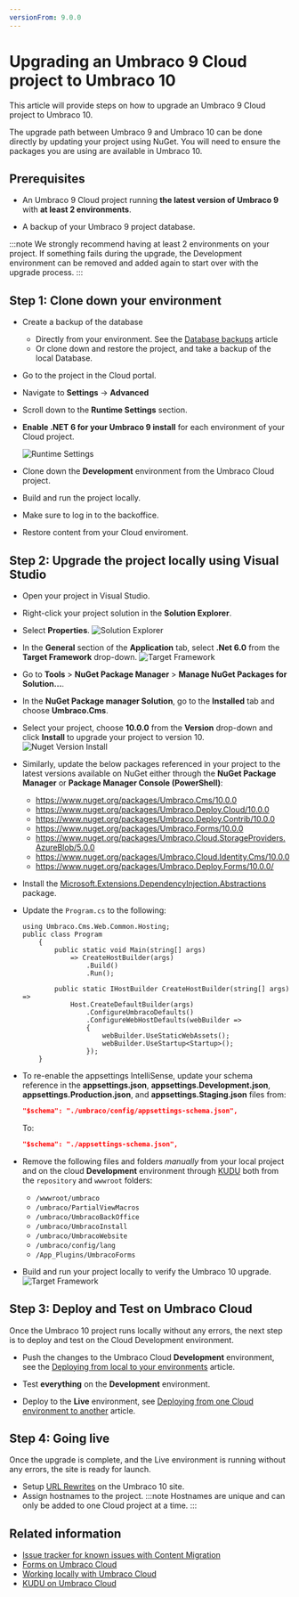 ```yaml
---
versionFrom: 9.0.0
---
```


# Upgrading an Umbraco 9 Cloud project to Umbraco 10

This article will provide steps on how to upgrade an Umbraco 9 Cloud project to Umbraco 10.

The upgrade path between Umbraco 9 and Umbraco 10 can be done directly by updating your project using NuGet. You will need to ensure the packages you are using are available in Umbraco 10.

## Prerequisites

* An Umbraco 9 Cloud project running **the latest version of Umbraco 9** with **at least 2 environments**.

* A backup of your Umbraco 9 project database.

:::note
We strongly recommend having at least 2 environments on your project. If something fails during the upgrade, the Development environment can be removed and added again to start over with the upgrade process.
:::

## Step 1: Clone down your environment

* Create a backup of the database
  * Directly from your environment. See the [Database backups](https://our.umbraco.com/documentation/umbraco-cloud/Databases/Backups/) article 
  * Or clone down and restore the project, and take a backup of the local Database.

* Go to the project in the Cloud portal.
* Navigate to **Settings** -> **Advanced**
* Scroll down to the **Runtime Settings** section.
* **Enable .NET 6 for your Umbraco 9 install** for each environment of your Cloud project.

    ![Runtime Settings](images/Runtime-Settings.png)

* Clone down the **Development** environment from the Umbraco Cloud project.
* Build and run the project locally.
* Make sure to log in to the backoffice.
* Restore content from your Cloud enviroment.

## Step 2: Upgrade the project locally using Visual Studio

* Open your project in Visual Studio.

* Right-click your project solution in the **Solution Explorer**.
* Select **Properties**.
    ![Solution Explorer](images/Solution-Explorer.png)

* In the **General** section of the **Application** tab, select **.Net 6.0** from the **Target Framework** drop-down.
    ![Target Framework](images/Target-Framework.png)

* Go to **Tools** > **NuGet Package Manager** > **Manage NuGet Packages for Solution...**.

* In the **NuGet Package manager Solution**, go to the **Installed** tab and choose **Umbraco.Cms**.

* Select your project, choose **10.0.0** from the **Version** drop-down and click **Install** to upgrade your project to version 10.
    ![Nuget Version Install](images/Nuget-Version-Install.png)

* Similarly, update the below packages referenced in your project to the latest versions available on NuGet either through the **NuGet Package Manager** or **Package Manager Console (PowerShell)**:
  * <https://www.nuget.org/packages/Umbraco.Cms/10.0.0>
  * <https://www.nuget.org/packages/Umbraco.Deploy.Cloud/10.0.0>
  * <https://www.nuget.org/packages/Umbraco.Deploy.Contrib/10.0.0>
  * <https://www.nuget.org/packages/Umbraco.Forms/10.0.0>
  * <https://www.nuget.org/packages/Umbraco.Cloud.StorageProviders.AzureBlob/5.0.0>
  * <https://www.nuget.org/packages/Umbraco.Cloud.Identity.Cms/10.0.0>
  * <https://www.nuget.org/packages/Umbraco.Deploy.Forms/10.0.0/>

* Install the [Microsoft.Extensions.DependencyInjection.Abstractions](https://www.nuget.org/packages/Microsoft.Extensions.DependencyInjection.Abstractions/6.0.0) package.

* Update the `Program.cs` to the following:

    ```CSharp
    using Umbraco.Cms.Web.Common.Hosting;
    public class Program
        {
            public static void Main(string[] args)
                => CreateHostBuilder(args)
                    .Build()
                    .Run();

            public static IHostBuilder CreateHostBuilder(string[] args) =>
                Host.CreateDefaultBuilder(args)
                    .ConfigureUmbracoDefaults()
                    .ConfigureWebHostDefaults(webBuilder =>
                    {
                        webBuilder.UseStaticWebAssets();
                        webBuilder.UseStartup<Startup>();
                    });
        }
    ```

* To re-enable the appsettings IntelliSense, update your schema reference in the **appsettings.json**, **appsettings.Development.json**, **appsettings.Production.json**, and **appsettings.Staging.json** files from:

    ```json
    "$schema": "./umbraco/config/appsettings-schema.json",
    ```

    To:

    ```json
    "$schema": "./appsettings-schema.json",
    ```

* Remove the following files and folders *manually* from your local project and on the cloud **Development** environment through [KUDU](../../Set-Up/Power-Tools/index.md) both from the `repository` and `wwwroot` folders:

  * `/wwwroot/umbraco`
  * `/umbraco/PartialViewMacros`
  * `/umbraco/UmbracoBackOffice`
  * `/umbraco/UmbracoInstall`
  * `/umbraco/UmbracoWebsite`
  * `/umbraco/config/lang`
  * `/App_Plugins/UmbracoForms`

* Build and run your project locally to verify the Umbraco 10 upgrade.
    ![Target Framework](images/verify-v10-upgrade-locally.png)

## Step 3: Deploy and Test on Umbraco Cloud

Once the Umbraco 10 project runs locally without any errors, the next step is to deploy and test on the Cloud Development environment.

* Push the changes to the Umbraco Cloud **Development** environment, see the [Deploying from local to your environments](../../Deployment/Local-to-Cloud/index.md) article.

* Test **everything** on the **Development** environment.

* Deploy to the **Live** environment, see [Deploying from one Cloud environment to another](../../Deployment/Cloud-to-Cloud/index.md) article.

## Step 4: Going live

Once the upgrade is complete, and the Live environment is running without any errors, the site is ready for launch.

* Setup [URL Rewrites](../../../Reference/Routing/IISRewriteRules/index.md) on the Umbraco 10 site.
* Assign hostnames to the project.
    :::note
    Hostnames are unique and can only be added to one Cloud project at a time.
    :::

## Related information

* [Issue tracker for known issues with Content Migration](https://github.com/umbraco/UmbracoDocs/issues)
* [Forms on Umbraco Cloud](../../Deployment/Umbraco-Forms-on-Cloud)
* [Working locally with Umbraco Cloud](../../Set-Up/Working-Locally/)
* [KUDU on Umbraco Cloud](../../Set-Up/Power-Tools/)
